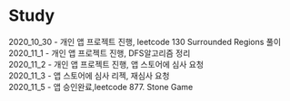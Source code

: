 # Study

 2020_10_30 - 개인 앱 프로젝트 진행, leetcode 130 Surrounded Regions 풀이  
 2020_11_1 - 개인 앱 프로젝트 진행, DFS알고리즘 정리  
 2020_11_2 - 개인 앱 프로젝트 진행, 앱 스토어에 심사 요청  
 2020_11_3 - 앱 스토어에 심사 리젝, 재심사 요청   
 2020_11_5 - 앱 승인완료,leetcode 877. Stone Game
